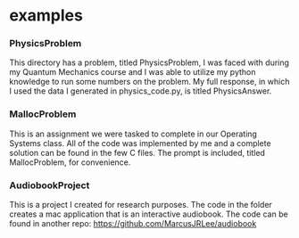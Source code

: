 # examples

### PhysicsProblem

This directory has a problem, titled PhysicsProblem, I was faced with during my Quantum Mechanics course and I was able to utilize my python knowledge to run some numbers on the problem.
My full response, in which I used the data I generated in physics_code.py, is titled PhysicsAnswer.

### MallocProblem

This is an assignment we were tasked to complete in our Operating Systems class. All of the code was implemented by me and a complete solution can be found in the few C files.  The prompt is included, titled MallocProblem, for convenience.

### AudiobookProject

This is a project I created for research purposes.  The code in the folder creates a mac application that is an interactive audiobook.  The code can be found in another repo: https://github.com/MarcusJRLee/audiobook